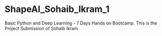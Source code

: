 # ShapeAI_Sohaib_Ikram_1
Basic Python and Deep Learning - 7 Days Hands on Bootcamp. This is the Project Submission of Sohaib Ikram
